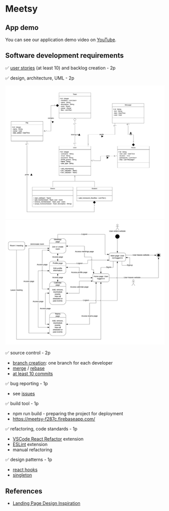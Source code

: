 # Meetsy

## App demo

You can see our application demo video on [YouTube](https://youtu.be/Bw6as8RkyPI).

## Software development requirements
✅ <a href = "https://trello.com/b/UBKxahVz/meetsy"> user stories</a> (at least 10) and backlog creation - 2p

✅ design, architecture, UML - 2p

<img src = "UML.png">
<img src = "UML-website-map.png">

✅ source control - 2p
  - <a href="https://github.com/stanbianca/Meetsy/branches">branch creation</a>: one branch for each developer
  - <a href="https://github.com/stanbianca/Meetsy/commit/dbe845c7ca21b3ee2ece5c90621ee72d3a40d072">merge</a> / <a href = "https://github.com/stanbianca/Meetsy/network">rebase</a>
  - <a href="https://github.com/stanbianca/Meetsy/commits/main">at least 10 commits </a>
   
✅ bug reporting - 1p
  - see <a href = "https://github.com/stanbianca/Meetsy/issues?q=is%3Aissue+is%3Aclosed"> issues </a>

✅ build tool - 1p
  - npm run build - preparing the project for deployment
  - https://meetsy-f287c.firebaseapp.com/

✅ refactoring, code standards - 1p
  - <a href="https://marketplace.visualstudio.com/items?itemName=planbcoding.vscode-react-refactor">VSCode React Refactor</a> extension
  - <a href="https://marketplace.visualstudio.com/items?itemName=dbaeumer.vscode-eslint">ESLint</a> extension
  - manual refactoring

✅ design patterns - 1p
  - <a href="https://github.com/stanbianca/Meetsy/commit/75b5fb32f47d8e371df8aed9232edc3b8ea6b8fa#diff-8146540cfd8c562ade7fd89c5b837c5c96e60c9a30fd5325517a50654ec3b816"> react hooks </a>
  - <a href = "https://github.com/stanbianca/Meetsy/commit/881e2157f28a2204ac6cdd206e02d6e1f64b9a1d#diff-f9ff088afe35880a473519f08d83e8bcc098179814da0edb41c094529c67e559"> singleton </a>


## References

- [Landing Page Design Inspiration](https://github.com/iamelimars/figma-react-signup)

